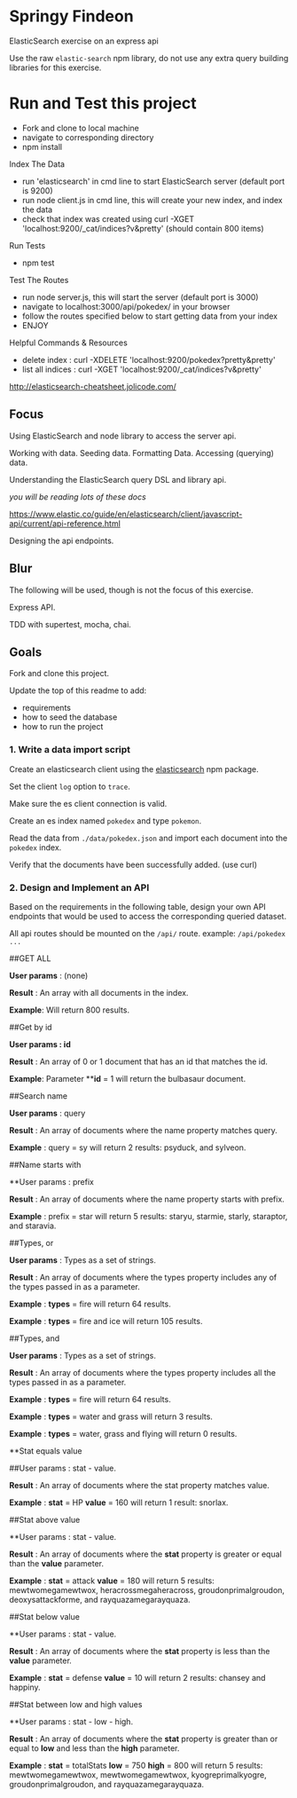# Springy Findeon

ElasticSearch exercise on an express api

Use the raw `elastic-search` npm library, do not use any extra query building libraries for this exercise.

# Run and Test this project

- Fork and clone to local machine
- navigate to corresponding directory
- npm install

Index The Data
- run 'elasticsearch' in cmd line to start ElasticSearch server (default port is 9200)
- run node client.js in cmd line, this will create your new index, and index the data
- check that index was created using curl -XGET 'localhost:9200/_cat/indices?v&pretty' (should contain 800 items)

Run Tests
- npm test

Test The Routes
- run node server.js, this will start the server (default port is 3000)
- navigate to localhost:3000/api/pokedex/ in your browser
- follow the routes specified below to start getting data from your index
- ENJOY


Helpful Commands & Resources
- delete index : curl -XDELETE 'localhost:9200/pokedex?pretty&pretty'
- list all indices : curl -XGET 'localhost:9200/_cat/indices?v&pretty'

http://elasticsearch-cheatsheet.jolicode.com/


## Focus

Using ElasticSearch and node library to access the server api.

Working with data. Seeding data. Formatting Data. Accessing (querying) data.

Understanding the ElasticSearch query DSL and library api.

_you will be reading lots of these docs_

https://www.elastic.co/guide/en/elasticsearch/client/javascript-api/current/api-reference.html

Designing the api endpoints.

## Blur

The following will be used, though is not the focus of this exercise.

Express API.

TDD with supertest, mocha, chai.


## Goals

Fork and clone this project.

Update the top of this readme to add:

- requirements
- how to seed the database
- how to run the project

### 1. Write a data import script

Create an elasticsearch client using the [elasticsearch](https://www.npmjs.com/package/elasticsearch) npm package.

Set the client `log` option to `trace`.

Make sure the es client connection is valid.

Create an es index named `pokedex` and type `pokemon`.

Read the data from `./data/pokedex.json` and import each document into the `pokedex` index.

Verify that the documents have been successfully added.
(use curl)

### 2. Design and Implement an API

Based on the requirements in the following table, design your own API endpoints that would be used to access the corresponding queried dataset.

All api routes should be mounted on the `/api/` route.
example: `/api/pokedex ...`

##GET ALL

**User params** : (none)

**Result** : An array with all documents in the index.

**Example**: Will return 800 results.


##Get by id

**User params : id**

**Result** : An array of 0 or 1 document that has an id that matches the id.

**Example**: Parameter ****id** = 1 will return the bulbasaur document.



##Search name

**User params** : query

**Result** : An array of documents where the name property matches query.

**Example** : query = sy will return 2 results: psyduck, and sylveon.

##Name starts with

**User params : prefix

**Result** : An array of documents where the name property starts with prefix.

**Example** : prefix = star will return 5 results: staryu, starmie, starly, staraptor, and staravia.

##Types, or

**User params** : Types as a set of strings.

**Result** : An array of documents where the types property includes any of the types passed in as a parameter.

**Example** : **types** = fire will return 64 results.

**Example** : **types** = fire and ice will return 105 results.

##Types, and

**User params** : Types as a set of strings.

**Result** : An array of documents where the types property includes all the types passed in as a parameter.

**Example** : **types** = fire will return 64 results.

**Example** : **types** = water and grass will return 3 results.

**Example** : **types** = water, grass and flying will return 0 results.

**Stat equals value

##User params : stat - value.

**Result** : An array of documents where the stat property matches value.

**Example** : **stat** = HP **value** = 160 will return 1 result: snorlax.

##Stat above value

**User params : stat - value.

**Result** : An array of documents where the **stat** property is greater or equal than the **value** parameter.

**Example** : **stat** = attack **value** = 180 will return 5 results: mewtwomegamewtwox, heracrossmegaheracross, groudonprimalgroudon, deoxysattackforme, and rayquazamegarayquaza.

##Stat below value

**User params : stat - value.

**Result** : An array of documents where the **stat** property is less than the **value** parameter.

**Example** : **stat** = defense **value** = 10 will return 2 results: chansey and happiny.

##Stat between low and high values

**User params : stat - low - high.

**Result** : An array of documents where the **stat** property is greater than or equal to **low** and less than the **high** parameter.

**Example** : **stat** = totalStats **low** = 750 **high** = 800 will return 5 results: mewtwomegamewtwox, mewtwomegamewtwox, kyogreprimalkyogre, groudonprimalgroudon, and rayquazamegarayquaza.

